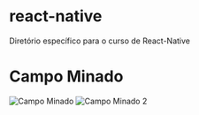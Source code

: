 # react-native
Diretório específico para o curso de React-Native



# Campo Minado
![Campo Minado](https://ibb.co/2Z4pF9G)
![Campo Minado 2](https://ibb.co/L1rVQCL)
